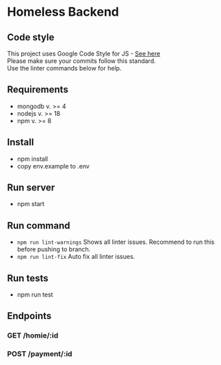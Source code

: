 # Homeless Backend

## Code style
This project uses Google Code Style for JS - [See here](https://google.github.io/styleguide/jsguide.html) <br>Please make sure your commits follow this standard. <br> Use the linter commands below for help.

## Requirements
- mongodb v. >= 4
- nodejs v. >= 18
- npm v. >= 8

## Install
- npm install
- copy env.example to .env

## Run server
- npm start

## Run command
- `npm run lint-warnings` Shows all linter issues. Recommend to run this before pushing to branch.
- `npm run lint-fix` Auto fix all linter issues.

## Run tests
- npm run test

## Endpoints

### GET /homie/:id

### POST /payment/:id

